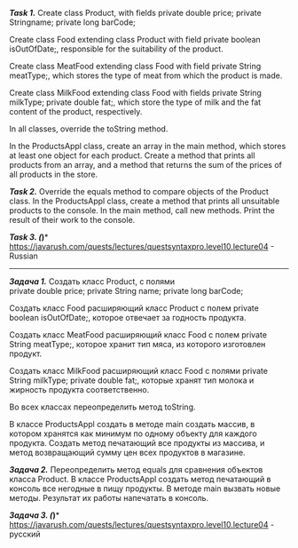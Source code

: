 ***Task 1.***
Create class Product, with fields
private double price;
private Stringname;
private long barCode;

Create class Food extending class Product with field private boolean isOutOfDate;,
responsible for the suitability of the product.

Create class MeatFood extending class Food with field
private String meatType;,
which stores the type of meat from which the product is made.

Create class MilkFood extending class Food with fields
private String milkType;
private double fat;,
which store the type of milk and the fat content of the product, respectively.

In all classes, override the toString method.

In the ProductsAppl class, create an array in the main method,
which stores at least one object for each product.
Create a method that prints all products from an array,
and a method that returns the sum of the prices of all products in the store.

***Task 2.***
Override the equals method to compare objects of the Product class.
In the ProductsAppl class, create a method that prints all unsuitable products to the console.
In the main method, call new methods. Print the result of their work to the console.

***Task 3. (*)***
https://javarush.com/quests/lectures/questsyntaxpro.level10.lecture04 - Russian

_______________________

***Задача 1.***
Создать класс Product, с полями  
private double price;
private String name;
private long barCode;

Создать класс Food расширяющий класс Product с полем private boolean isOutOfDate;,
которое отвечает за годность продукта.

Создать класс MeatFood расширяющий класс Food с полем
private String meatType;,
которое хранит тип мяса, из которого изготовлен продукт.

Создать класс MilkFood расширяющий класс Food с полями
private String milkType;
private double fat;,
которые хранят тип молока и жирность продукта соответственно.

Во всех классах переопределить метод toString.

В классе ProductsAppl создать в методе main создать массив,
в котором хранятся как минимум по одному объекту для каждого продукта.
Создать метод печатающий все продукты из массива,
и метод возвращающий сумму цен всех продуктов в магазине.

***Задача 2.***
Переопределить метод equals для сравнения объектов класса Product.
В классе ProductsAppl создать метод печатающий в консоль все негодные в пищу продукты.
В методе main вызвать новые методы. Результат их работы напечатать в консоль.

***Задача 3. (*)***
https://javarush.com/quests/lectures/questsyntaxpro.level10.lecture04 - русский









